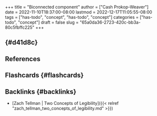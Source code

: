 +++
title = "Biconnected component"
author = ["Cash Prokop-Weaver"]
date = 2022-11-10T18:37:00-08:00
lastmod = 2022-12-17T11:05:55-08:00
tags = ["has-todo", "concept", "has-todo", "concept"]
categories = ["has-todo", "concept"]
draft = false
slug = "65a0da36-2723-420c-bb3a-80c5fbffc225"
+++

##  {#d41d8c}

## References

<style>.csl-entry{text-indent: -1.5em; margin-left: 1.5em;}</style><div class="csl-bib-body">
</div>


## Flashcards {#flashcards}


## Backlinks {#backlinks}

-   [Zach Tellman | Two Concepts of Legibility]({{< relref "zach_tellman_two_concepts_of_legibility.md" >}})
